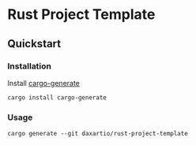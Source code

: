 # Rust Project Template

## Quickstart

### Installation

Install [cargo-generate](https://github.com/cargo-generate/cargo-generate)

```
cargo install cargo-generate
```

### Usage

```
cargo generate --git daxartio/rust-project-template
```
